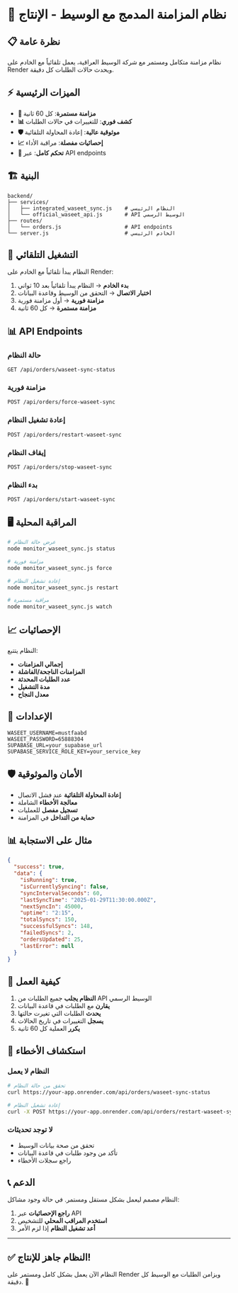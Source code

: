 # 🚀 نظام المزامنة المدمج مع الوسيط - الإنتاج

## 📋 نظرة عامة

نظام مزامنة متكامل ومستمر مع شركة الوسيط العراقية، يعمل تلقائياً مع الخادم على Render ويحدث حالات الطلبات كل دقيقة.

## ⚡ الميزات الرئيسية

- **🔄 مزامنة مستمرة**: كل 60 ثانية
- **📊 كشف فوري**: للتغييرات في حالات الطلبات
- **🛡️ موثوقية عالية**: إعادة المحاولة التلقائية
- **📈 إحصائيات مفصلة**: مراقبة الأداء
- **🔧 تحكم كامل**: عبر API endpoints

## 🏗️ البنية

```
backend/
├── services/
│   ├── integrated_waseet_sync.js    # النظام الرئيسي
│   └── official_waseet_api.js       # API الوسيط الرسمي
├── routes/
│   └── orders.js                    # API endpoints
└── server.js                        # الخادم الرئيسي
```

## 🚀 التشغيل التلقائي

النظام يبدأ تلقائياً مع الخادم على Render:

1. **بدء الخادم** → النظام يبدأ تلقائياً بعد 10 ثواني
2. **اختبار الاتصال** → التحقق من الوسيط وقاعدة البيانات
3. **مزامنة فورية** → أول مزامنة فورية
4. **مزامنة مستمرة** → كل 60 ثانية

## 📊 API Endpoints

### حالة النظام
```http
GET /api/orders/waseet-sync-status
```

### مزامنة فورية
```http
POST /api/orders/force-waseet-sync
```

### إعادة تشغيل النظام
```http
POST /api/orders/restart-waseet-sync
```

### إيقاف النظام
```http
POST /api/orders/stop-waseet-sync
```

### بدء النظام
```http
POST /api/orders/start-waseet-sync
```

## 🖥️ المراقبة المحلية

```bash
# عرض حالة النظام
node monitor_waseet_sync.js status

# مزامنة فورية
node monitor_waseet_sync.js force

# إعادة تشغيل النظام
node monitor_waseet_sync.js restart

# مراقبة مستمرة
node monitor_waseet_sync.js watch
```

## 📈 الإحصائيات

النظام يتتبع:
- **إجمالي المزامنات**
- **المزامنات الناجحة/الفاشلة**
- **عدد الطلبات المحدثة**
- **مدة التشغيل**
- **معدل النجاح**

## 🔧 الإعدادات

```env
WASEET_USERNAME=mustfaabd
WASEET_PASSWORD=65888304
SUPABASE_URL=your_supabase_url
SUPABASE_SERVICE_ROLE_KEY=your_service_key
```

## 🛡️ الأمان والموثوقية

- **إعادة المحاولة التلقائية** عند فشل الاتصال
- **معالجة الأخطاء** الشاملة
- **تسجيل مفصل** للعمليات
- **حماية من التداخل** في المزامنة

## 📊 مثال على الاستجابة

```json
{
  "success": true,
  "data": {
    "isRunning": true,
    "isCurrentlySyncing": false,
    "syncIntervalSeconds": 60,
    "lastSyncTime": "2025-01-29T11:30:00.000Z",
    "nextSyncIn": 45000,
    "uptime": "2:15",
    "totalSyncs": 150,
    "successfulSyncs": 148,
    "failedSyncs": 2,
    "ordersUpdated": 25,
    "lastError": null
  }
}
```

## 🎯 كيفية العمل

1. **النظام يجلب** جميع الطلبات من API الوسيط الرسمي
2. **يقارن** مع الطلبات في قاعدة البيانات
3. **يحدث** الطلبات التي تغيرت حالتها
4. **يسجل** التغييرات في تاريخ الحالات
5. **يكرر** العملية كل 60 ثانية

## 🚨 استكشاف الأخطاء

### النظام لا يعمل
```bash
# تحقق من حالة النظام
curl https://your-app.onrender.com/api/orders/waseet-sync-status

# إعادة تشغيل النظام
curl -X POST https://your-app.onrender.com/api/orders/restart-waseet-sync
```

### لا توجد تحديثات
- تحقق من صحة بيانات الوسيط
- تأكد من وجود طلبات في قاعدة البيانات
- راجع سجلات الأخطاء

## 📞 الدعم

النظام مصمم ليعمل بشكل مستقل ومستمر. في حالة وجود مشاكل:

1. **راجع الإحصائيات** عبر API
2. **استخدم المراقب المحلي** للتشخيص
3. **أعد تشغيل النظام** إذا لزم الأمر

---

## ✅ النظام جاهز للإنتاج!

النظام الآن يعمل بشكل كامل ومستمر على Render ويزامن الطلبات مع الوسيط كل دقيقة. 🎉
